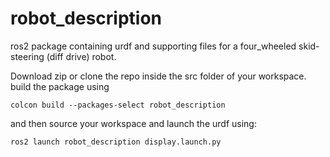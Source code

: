 # robot_description
ros2 package containing urdf and supporting files for a four_wheeled skid-steering (diff drive) robot.  

Download zip or clone the repo inside the src folder of your workspace.  
build the package using  

`colcon build --packages-select robot_description`  

and then source your workspace and launch the urdf using:  

`ros2 launch robot_description display.launch.py`
